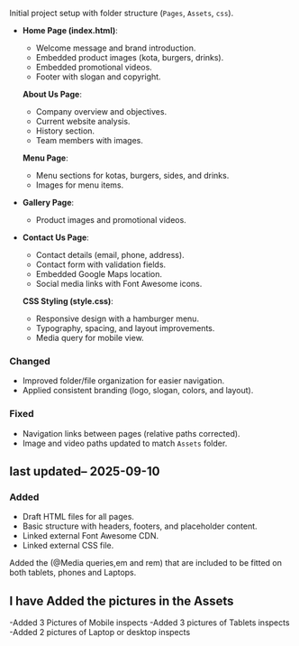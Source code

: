 Initial project setup with folder structure (`Pages`, `Assets`, `css`).  
- **Home Page (index.html)**:  
  - Welcome message and brand introduction.  
  - Embedded product images (kota, burgers, drinks).  
  - Embedded promotional videos.  
  - Footer with slogan and copyright.  

  **About Us Page**:  
  - Company overview and objectives.  
  - Current website analysis.  
  - History section.  
  - Team members with images.  

  **Menu Page**:  
  - Menu sections for kotas, burgers, sides, and drinks.  
  - Images for menu items.  

- **Gallery Page**:  
  - Product images and promotional videos.  

- **Contact Us Page**:  
  - Contact details (email, phone, address).  
  - Contact form with validation fields.  
  - Embedded Google Maps location.  
  - Social media links with Font Awesome icons. 

  **CSS Styling (style.css)**:  
  - Responsive design with a hamburger menu.  
  - Typography, spacing, and layout improvements.  
  - Media query for mobile view.  

### Changed  
- Improved folder/file organization for easier navigation.  
- Applied consistent branding (logo, slogan, colors, and layout).  

### Fixed  
- Navigation links between pages (relative paths corrected).  
- Image and video paths updated to match `Assets` folder.  

## last updated– 2025-09-10  
### Added  
- Draft HTML files for all pages.  
- Basic structure with headers, footers, and placeholder content.  
- Linked external Font Awesome CDN.  
- Linked external CSS file.  

Added the (@Media queries,em and rem) that are included to be fitted on both tablets, phones and Laptops.
## I have Added the pictures in the Assets 
-Added 3 Pictures of Mobile inspects 
-Added 3 pictures of Tablets inspects
-Added 2 pictures of Laptop or desktop inspects
